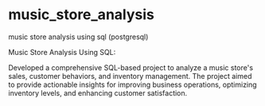 # music_store_analysis

music store analysis using sql (postgresql)

Music Store Analysis Using SQL:

Developed a comprehensive SQL-based project to analyze a music store's sales, customer behaviors, and inventory management. The project aimed to provide actionable insights for improving business operations, optimizing inventory levels, and enhancing customer satisfaction.
